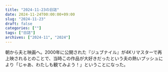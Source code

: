 ```yaml
---
title: "2024-11-23の日誌"
date: 2024-11-24T00:00:00+09:00
slug: "2024-11-23"
draft: false
categories: [""]
tags: ["日誌"]
archives: ["2024-11", "2024"]
---
```

朝から夫と映画へ。2000年に公開された『ジュブナイル』が4Kリマスターで再上映されるとのことで、当時この作品が大好きだったという夫の熱いプッシュにより「じゃあ、わたしも観てみよう！」ということになった。
